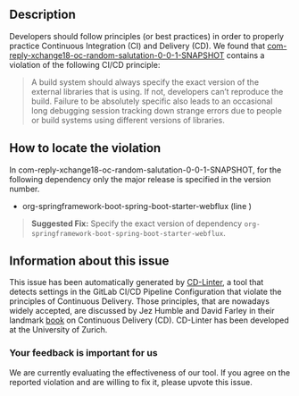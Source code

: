 
## Description
Developers should follow principles (or best practices) in order to properly practice Continuous Integration (CI) and Delivery (CD).
We found that [com-reply-xchange18-oc-random-salutation-0-0-1-SNAPSHOT](https://gitlab.com/beppegg/xchange18-random-salutation/blob/master/.gitlab-ci.yml) contains a violation of the following CI/CD principle:

> A build system should always specify the exact version of the external libraries that is using.
If not, developers can’t reproduce the build. Failure to be absolutely specific also leads to an occasional long debugging session tracking down strange errors due to people or build systems using different versions of libraries.

## How to locate the violation

In com-reply-xchange18-oc-random-salutation-0-0-1-SNAPSHOT, for the following dependency only the major release is specified in the version number.

* org-springframework-boot-spring-boot-starter-webflux (line )

> **Suggested Fix:** Specify the exact version of dependency `org-springframework-boot-spring-boot-starter-webflux`.

## Information about this issue

This issue has been automatically generated by [CD-Linter](https://gitlab.com/Jancso/configuration-analytics), a tool that detects settings in the GitLab CI/CD Pipeline Configuration that violate the principles of Continuous Delivery. Those principles, that are nowadays widely accepted, are discussed by Jez Humble and David Farley in their landmark [book](https://www.oreilly.com/library/view/continuous-delivery-reliable/9780321670250/) on Continuous Delivery (CD). CD-Linter has been developed at the University of Zurich.

### Your feedback is important for us
We are currently evaluating the effectiveness of our tool. If you agree on the reported violation and are willing to fix it, please upvote this issue.